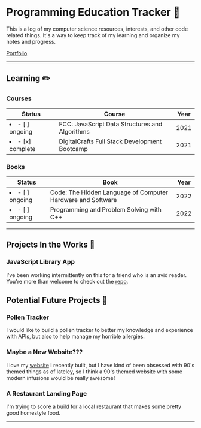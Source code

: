 # Programming Education Tracker :open_file_folder:

This is a log of my computer science resources, interests, and other code related things. It's a way to keep track of my learning and organize my notes and progress.

[Portfolio](https://tatienmiller.com/)

---

## Learning :pencil2:

### Courses

| Status                  | Course                                         | Year |
| ----------------------- | ---------------------------------------------- | ---- |
| <li>- [ ] ongoing</li>  | FCC: JavaScript Data Structures and Algorithms | 2021 |
| <li>- [x] complete</li> | DigitalCrafts Full Stack Development Bootcamp  | 2021 |

### Books

| Status                 | Book                                                        | Year |
| ---------------------- | ----------------------------------------------------------- | ---- |
| <li>- [ ] ongoing</li> | Code: The Hidden Language of Computer Hardware and Software | 2022 |
| <li>- [ ] ongoing</li> | Programming and Problem Solving with C++                    | 2022 |

---

## Projects In the Works :construction:

### JavaScript Library App

I've been working intermittently on this for a friend who is an avid reader. You're more than welcome to check out the [repo](https://github.com/tatmil-99/JavaScriptLibrary).

## Potential Future Projects :crystal_ball:

### Pollen Tracker

I would like to build a pollen tracker to better my knowledge and experience with APIs, but also to help manage my horrible allergies.

### Maybe a New Website???

I love my [website](https://tatienmiller.com) I recently built, but I have kind of been obsessed with 90's themed things as of lateley, so I think a 90's themed website with some modern infusions would be really awesome!

### A Restaurant Landing Page

I'm trying to score a build for a local restaurant that makes some pretty good homestyle food.

---
